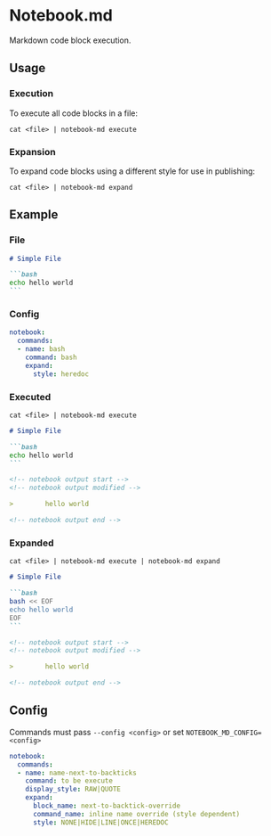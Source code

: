 # Notebook.md

Markdown code block execution.

## Usage

### Execution

To execute all code blocks in a file:

`cat <file> | notebook-md execute`

### Expansion

To expand code blocks using a different style for use in publishing:

`cat <file> | notebook-md expand`

## Example

### File

```` markdown
# Simple File

```bash
echo hello world
```
````

### Config

``` yaml
notebook:
  commands:
  - name: bash
    command: bash
    expand:
      style: heredoc
```

### Executed

`cat <file> | notebook-md execute`

```` markdown
# Simple File

```bash
echo hello world
```

<!-- notebook output start -->
<!-- notebook output modified -->

>        hello world

<!-- notebook output end -->
````

### Expanded

`cat <file> | notebook-md execute | notebook-md expand`

```` markdown
# Simple File

```bash
bash << EOF
echo hello world
EOF
```

<!-- notebook output start -->
<!-- notebook output modified -->

>        hello world

<!-- notebook output end -->
````

## Config

Commands must pass `--config <config>` or set
`NOTEBOOK_MD_CONFIG=<config>`

``` yaml
notebook:
  commands:
  - name: name-next-to-backticks
    command: to be execute
    display_style: RAW|QUOTE
    expand:
      block_name: next-to-backtick-override
      command_name: inline name override (style dependent)
      style: NONE|HIDE|LINE|ONCE|HEREDOC
```
